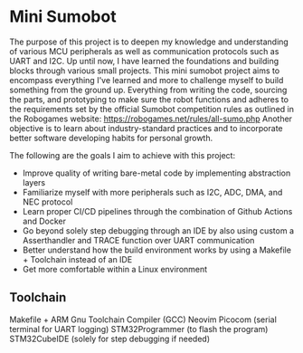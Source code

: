 # Mini Sumobot
The purpose of this project is to deepen my knowledge and understanding of various MCU peripherals as well as communication protocols such as UART and I2C.
Up until now, I have learned the foundations and building blocks through various small projects. This mini sumobot project aims to encompass everything I've learned and more
to challenge myself to build something from the ground up. Everything from writing the code, sourcing the parts, and prototyping to make sure the robot functions
and adheres to the requirements set by the official Sumobot competition rules as outlined in the Robogames website: https://robogames.net/rules/all-sumo.php
Another objective is to learn about industry-standard practices and to incorporate better software developing habits for personal growth.

The following are the goals I aim to achieve with this project:
* Improve quality of writing bare-metal code by implementing abstraction layers
* Familiarize myself with more peripherals such as I2C, ADC, DMA, and NEC protocol
* Learn proper CI/CD pipelines through the combination of Github Actions and Docker
* Go beyond solely step debugging through an IDE by also using custom a Asserthandler and TRACE function over UART communication
* Better understand how the build environment works by using a Makefile + Toolchain instead of an IDE
* Get more comfortable within a Linux environment

## Toolchain
Makefile + ARM Gnu Toolchain Compiler (GCC)
Neovim
Picocom (serial terminal for UART logging)
STM32Programmer (to flash the program)
STM32CubeIDE (solely for step debugging if needed)
